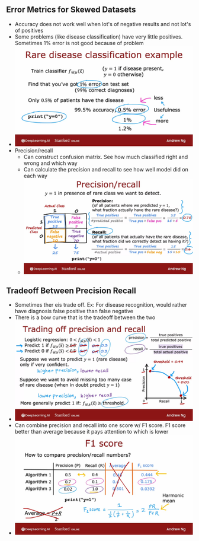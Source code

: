 ## Error Metrics for Skewed Datasets
* Accuracy does not work well when lot's of negative results and not lot's of positives
* Some problems (like disease classification) have very little positives. Sometimes 1% error is not good because of problem
* ![Img](../../../Images/Pasted%20Graphic%2018%203.png)
* Precision/recall
  * Can construct confusion matrix. See how much classified right and wrong and which way
  * Can calculate the precision and recall to see how well model did on each way
  * ![Img](../../../Images/Pasted%20Graphic%2019%203.png)

## Tradeoff Between Precision Recall
* Sometimes ther eis trade off. Ex: For disease recognition, would rather have diagnosis false positive than false negative
* There is a bow curve that is the tradeoff between the two
* ![Img](../../../Images/Pasted%20Graphic%2020%203.png)
* Can combine precision and recall into one score w/ F1 score. F1 score better than average because it pays attention to which is lower
* ![Img](../../../Images/Pasted%20Graphic%2021%203.png)